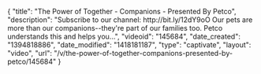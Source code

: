 {
    "title": "The Power of Together - Companions - Presented By Petco",
    "description": "Subscribe to our channel: http:\/\/bit.ly\/12dY9oO Our pets are more than our companions--they're part of our families too. Petco understands this and helps you...",
    "videoid": "145684",
    "date_created": "1394818886",
    "date_modified": "1418181187",
    "type": "captivate",
    "layout": "video",
    "url": "\/v\/the-power-of-together-companions-presented-by-petco\/145684"
}